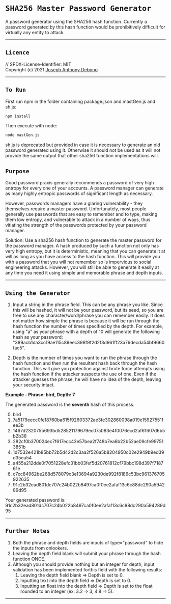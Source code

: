 # `SHA256 Master Password Generator`

A password generator using the SHA256 hash function. Currently a password generated by this hash function would be prohibitively difficult for virtually any entity to attack.

---

## `Licence`

// SPDX-License-Identifier: MIT  
Copyright (c) 2021 [Joseph Anthony Debono](joe@jadebono.com)

---

## `To Run`

First run npm in the folder containing package.json and mastGen.js and sh.js:

```bash
npm install
```

Then execute with node:

```bash
node mastGen.js
```

sh.js is deprecated but provided in case it is necessary to generate an old password generated using it. Otherwise it should not be used as it will not provide the same output that other sha256 function implementations will.

## `Purpose`

Good password praxis generally recommends a password of very high entropy for every one of your accounts. A password manager can generate as many highly entropic passwords of significant length as necessary.

However, passwords managers have a glaring vulnerability - they themselves require a master password. Unfortunately, most people generally use passwords that are easy to remember and to type, making them low entropy, and vulnerable to attack in a number of ways, thus vitiating the strength of the passwords protected by your password manager.

Solution: Use a sha256 hash function to generate the master password for the password manager. A hash produced by such a function not only has very high entropy, but it is deterministic, meaning that you can generate it at will as long as you have access to the hash function. This will provide you with a password that you will not remember so is impervious to social engineering attacks. However, you will still be able to generate it easily at any time you need it using simple and memorable phrase and depth inputs.

---

## `Using the Generator`

1. Input a string in the phrase field. This can be any phrase you like. Since this will be hashed, it will not be your password, but its seed, so you are free to use any character/word/phrase you can remember easily. It does not matter how simple the phrase is because it will be run through the hash function the number of times specified by the depth. For example, using "a" as your phrase with a depth of 10 will generate the following hash as your password: "389acb1da3cc19ae115c89eec398f9f2d2f3d961ff23a76decda54bf9660fac5".

1. Depth is the number of times you want to run the phrase through the hash function and then run the resultant hash back through the hash function. This will give you protection against brute force attempts using the hash function if the attacker suspects the use of one. Even if the attacker guesses the phrase, he will have no idea of the depth, leaving your security intact.

**Example - Phrase: bird, Depth: 7**

The generated password is the **seventh** hash of this process.

0. bird
1. 7a5179eecc0fe18760ba615f92603372ae3fe302860098a019e15927551fee3b
2. 1467d232075b693bd528521179679ec07a083e4f0076ecd2af61607d6b5b2b38
3. 282cf0b370024ec7f617ecc43e57bea2f748b7ea6b22b52ae09cfe997513851b
4. 1d7532e421b85bb72b5d42d2c3aa2f526a5b8204950c02e2949b9ed39d35ea54
5. a455a212dde0f7051228efc31bb03fef5d20761812cf79bbc198d397f718761e
6. c7cc84962be268d578079c3e13694a9230de992f8186c53bc961376705922635
7. 91c2b32ead801dc707c24b022b8497ca0f0ee2afaf13c6c88dc290a594289d95

Your generated password is: 91c2b32ead801dc707c24b022b8497ca0f0ee2afaf13c6c88dc290a594289d95

---

## `Further Notes`

1. Both the phrase and depth fields are inputs of type="password" to hide the inputs from onlookers.
2. Leaving the depth field blank will submit your phrase through the hash function ONCE.
3. Although you should provide nothing but an integer for depth, input validation has been implemented forthis field with the following results:
   1. Leaving the depth field blank => Depth is set to 0.
   1. Inputting text into the depth field => Depth is set to 0.
   1. Inputting an float into the depth field => Depth is set to the float rounded to an integer (ex: 3.2 => 3, 4.8 => 5).

---
